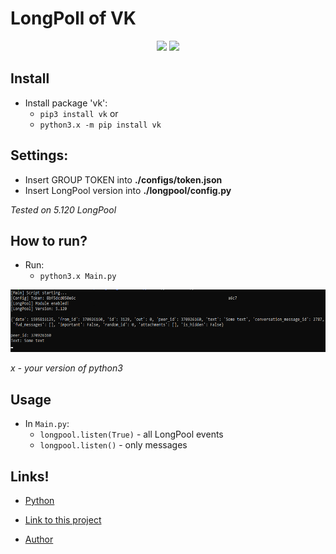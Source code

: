 # LongPoll of VK

<p align="center">
    <img src="https://img.shields.io/github/license/SantaSpeen/LongPoll_VK-handler.python?style=for-the-badge">
    <img src="https://img.shields.io/github/issues/SantaSpeen/LongPoll_VK-handler.python?style=for-the-badge">
</p>

## Install 

- Install package 'vk':
	- `pip3 install vk`
	or
	- `python3.x -m pip install vk`

## Settings:

- Insert GROUP TOKEN into **./configs/token.json**
- Insert LongPool version into **./longpool/config.py**

*Tested on 5.120 LongPool*

## How to run?

- Run:
	- `python3.x Main.py`

<p align="left">
	<img width="600" height="100" src="/static/img/start_example.png">
</p>

*x - your version of python3*

## Usage

- In `Main.py`:
	- `longpool.listen(True)` - all LongPool events
	- `longpool.listen()` - only messages

## Links!

- [Python](python.org)

- [Link to this project](https://github.com/SantaSpeen/LongPoll_VK-handler.python)

- [Author](https://vk.com/id370926160)
